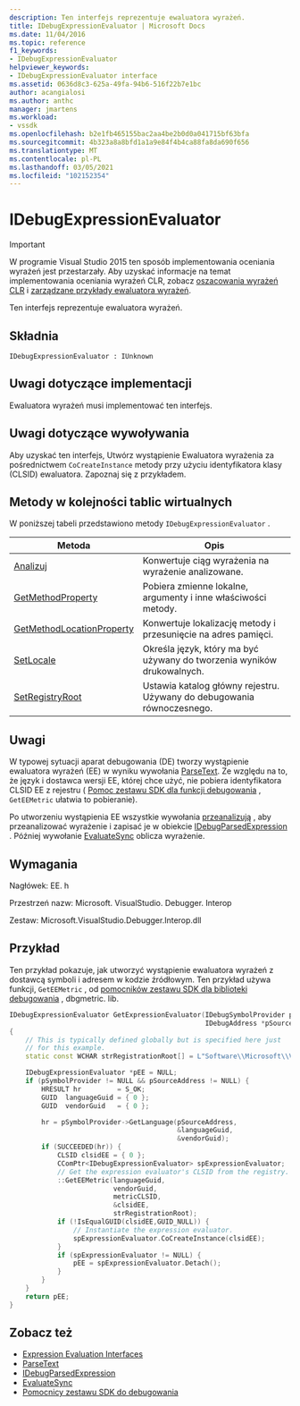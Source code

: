 ```yaml
---
description: Ten interfejs reprezentuje ewaluatora wyrażeń.
title: IDebugExpressionEvaluator | Microsoft Docs
ms.date: 11/04/2016
ms.topic: reference
f1_keywords:
- IDebugExpressionEvaluator
helpviewer_keywords:
- IDebugExpressionEvaluator interface
ms.assetid: 0636d8c3-625a-49fa-94b6-516f22b7e1bc
author: acangialosi
ms.author: anthc
manager: jmartens
ms.workload:
- vssdk
ms.openlocfilehash: b2e1fb465155bac2aa4be2b0d0a041715bf63bfa
ms.sourcegitcommit: 4b323a8a8bfd1a1a9e84f4b4ca88fa8da690f656
ms.translationtype: MT
ms.contentlocale: pl-PL
ms.lasthandoff: 03/05/2021
ms.locfileid: "102152354"
---
```

# <a name="idebugexpressionevaluator"></a>IDebugExpressionEvaluator
> [!IMPORTANT]
> W programie Visual Studio 2015 ten sposób implementowania oceniania wyrażeń jest przestarzały. Aby uzyskać informacje na temat implementowania oceniania wyrażeń CLR, zobacz [oszacowania wyrażeń CLR](https://github.com/Microsoft/ConcordExtensibilitySamples/wiki/CLR-Expression-Evaluators) i [zarządzane przykłady ewaluatora wyrażeń](https://github.com/Microsoft/ConcordExtensibilitySamples/wiki/Managed-Expression-Evaluator-Sample).

Ten interfejs reprezentuje ewaluatora wyrażeń.

## <a name="syntax"></a>Składnia

```
IDebugExpressionEvaluator : IUnknown
```

## <a name="notes-for-implementers"></a>Uwagi dotyczące implementacji
Ewaluatora wyrażeń musi implementować ten interfejs.

## <a name="notes-for-callers"></a>Uwagi dotyczące wywoływania
Aby uzyskać ten interfejs, Utwórz wystąpienie Ewaluatora wyrażenia za pośrednictwem `CoCreateInstance` metody przy użyciu identyfikatora klasy (CLSID) ewaluatora. Zapoznaj się z przykładem.

## <a name="methods-in-vtable-order"></a>Metody w kolejności tablic wirtualnych
W poniższej tabeli przedstawiono metody `IDebugExpressionEvaluator` .

|Metoda|Opis|
|------------|-----------------|
|[Analizuj](../../../extensibility/debugger/reference/idebugexpressionevaluator-parse.md)|Konwertuje ciąg wyrażenia na wyrażenie analizowane.|
|[GetMethodProperty](../../../extensibility/debugger/reference/idebugexpressionevaluator-getmethodproperty.md)|Pobiera zmienne lokalne, argumenty i inne właściwości metody.|
|[GetMethodLocationProperty](../../../extensibility/debugger/reference/idebugexpressionevaluator-getmethodlocationproperty.md)|Konwertuje lokalizację metody i przesunięcie na adres pamięci.|
|[SetLocale](../../../extensibility/debugger/reference/idebugexpressionevaluator-setlocale.md)|Określa język, który ma być używany do tworzenia wyników drukowalnych.|
|[SetRegistryRoot](../../../extensibility/debugger/reference/idebugexpressionevaluator-setregistryroot.md)|Ustawia katalog główny rejestru. Używany do debugowania równoczesnego.|

## <a name="remarks"></a>Uwagi
W typowej sytuacji aparat debugowania (DE) tworzy wystąpienie ewaluatora wyrażeń (EE) w wyniku wywołania [ParseText](../../../extensibility/debugger/reference/idebugexpressioncontext2-parsetext.md). Ze względu na to, że język i dostawca wersji EE, której chce użyć, nie pobiera identyfikatora CLSID EE z rejestru ( [Pomoc zestawu SDK dla funkcji debugowania](../../../extensibility/debugger/reference/sdk-helpers-for-debugging.md) , `GetEEMetric` ułatwia to pobieranie).

Po utworzeniu wystąpienia EE wszystkie wywołania [przeanalizują](../../../extensibility/debugger/reference/idebugexpressionevaluator-parse.md) , aby przeanalizować wyrażenie i zapisać je w obiekcie [IDebugParsedExpression](../../../extensibility/debugger/reference/idebugparsedexpression.md) . Później wywołanie [EvaluateSync](../../../extensibility/debugger/reference/idebugparsedexpression-evaluatesync.md) oblicza wyrażenie.

## <a name="requirements"></a>Wymagania
Nagłówek: EE. h

Przestrzeń nazw: Microsoft. VisualStudio. Debugger. Interop

Zestaw: Microsoft.VisualStudio.Debugger.Interop.dll

## <a name="example"></a>Przykład
Ten przykład pokazuje, jak utworzyć wystąpienie ewaluatora wyrażeń z dostawcą symboli i adresem w kodzie źródłowym. Ten przykład używa funkcji, `GetEEMetric` , od [pomocników zestawu SDK dla biblioteki debugowania](../../../extensibility/debugger/reference/sdk-helpers-for-debugging.md) , dbgmetric. lib.

```cpp
IDebugExpressionEvaluator GetExpressionEvaluator(IDebugSymbolProvider pSymbolProvider,
                                                 IDebugAddress *pSourceAddress)
{
    // This is typically defined globally but is specified here just
    // for this example.
    static const WCHAR strRegistrationRoot[] = L"Software\\Microsoft\\VisualStudio\\8.0Exp";

    IDebugExpressionEvaluator *pEE = NULL;
    if (pSymbolProvider != NULL && pSourceAddress != NULL) {
        HRESULT hr         = S_OK;
        GUID  languageGuid = { 0 };
        GUID  vendorGuid   = { 0 };

        hr = pSymbolProvider->GetLanguage(pSourceAddress,
                                          &languageGuid,
                                          &vendorGuid);
        if (SUCCEEDED(hr)) {
            CLSID clsidEE = { 0 };
            CComPtr<IDebugExpressionEvaluator> spExpressionEvaluator;
            // Get the expression evaluator's CLSID from the registry.
            ::GetEEMetric(languageGuid,
                          vendorGuid,
                          metricCLSID,
                          &clsidEE,
                          strRegistrationRoot);
            if (!IsEqualGUID(clsidEE,GUID_NULL)) {
                // Instantiate the expression evaluator.
                spExpressionEvaluator.CoCreateInstance(clsidEE);
            }
            if (spExpressionEvaluator != NULL) {
                pEE = spExpressionEvaluator.Detach();
            }
        }
    }
    return pEE;
}
```

## <a name="see-also"></a>Zobacz też
- [Expression Evaluation Interfaces](../../../extensibility/debugger/reference/expression-evaluation-interfaces.md)
- [ParseText](../../../extensibility/debugger/reference/idebugexpressioncontext2-parsetext.md)
- [IDebugParsedExpression](../../../extensibility/debugger/reference/idebugparsedexpression.md)
- [EvaluateSync](../../../extensibility/debugger/reference/idebugparsedexpression-evaluatesync.md)
- [Pomocnicy zestawu SDK do debugowania](../../../extensibility/debugger/reference/sdk-helpers-for-debugging.md)
